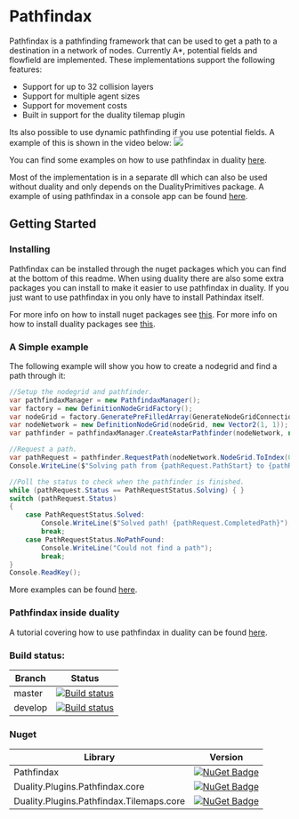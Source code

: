 # Pathfindax
Pathfindax is a pathfinding framework that can be used to get a path to a destination in a network of nodes. Currently A*, potential fields and flowfield are implemented. These implementations support the following features:
- Support for up to 32 collision layers 
- Support for multiple agent sizes
- Support for movement costs 
- Built in support for the duality tilemap plugin

Its also possible to use dynamic pathfinding if you use potential fields. A example of this is shown in the video below:
![](https://thumbs.gfycat.com/PinkCriminalEmperorshrimp-size_restricted.gif)

You can find some examples on how to use pathfindax in duality [here](https://github.com/Barsonax/Pathfindax/tree/master/Source/Code/Duality.Plugins.Pathfindax.Examples/Components).

Most of the implementation is in a separate dll which can also be used without duality and only depends on the DualityPrimitives package. A example of using pathfindax in a console app can be found [here](https://github.com/Barsonax/Pathfindax/blob/master/Source/Code/Pathfindax.Example/Program.cs).

## Getting Started

### Installing
Pathfindax can be installed through the nuget packages which you can find at the bottom of this readme. When using duality there are also some extra packages you can install to make it easier to use pathfindax in duality. If you just want to use pathfindax in you only have to install Pathindax itself.

For more info on how to install nuget packages see [this](https://docs.microsoft.com/en-us/nuget/consume-packages/ways-to-install-a-package). 
For more info on how to install duality packages see [this](https://github.com/AdamsLair/duality/wiki/Package-Management).

### A Simple example
The following example will show you how to create a nodegrid and find a path through it:
```cs
//Setup the nodegrid and pathfinder.
var pathfindaxManager = new PathfindaxManager();
var factory = new DefinitionNodeGridFactory();
var nodeGrid = factory.GeneratePreFilledArray(GenerateNodeGridConnections.All, 3, 3);
var nodeNetwork = new DefinitionNodeGrid(nodeGrid, new Vector2(1, 1));
var pathfinder = pathfindaxManager.CreateAstarPathfinder(nodeNetwork, new ManhattanDistance());

//Request a path.
var pathRequest = pathfinder.RequestPath(nodeNetwork.NodeGrid.ToIndex(0, 0), nodeNetwork.NodeGrid.ToIndex(2, 0));
Console.WriteLine($"Solving path from {pathRequest.PathStart} to {pathRequest.PathEnd}...");

//Poll the status to check when the pathfinder is finished.
while (pathRequest.Status == PathRequestStatus.Solving) { }
switch (pathRequest.Status)
{
	case PathRequestStatus.Solved:
		Console.WriteLine($"Solved path! {pathRequest.CompletedPath}");
		break;
	case PathRequestStatus.NoPathFound:
		Console.WriteLine("Could not find a path");
		break;
}
Console.ReadKey();
```

More examples can be found [here](https://github.com/Barsonax/Pathfindax/blob/master/Source/Code/Pathfindax.Example/Program.cs).

### Pathfindax inside duality
A tutorial covering how to use pathfindax in duality can be found [here](https://github.com/Barsonax/Pathfindax/wiki/Using-pathfindax-with-duality-tilemaps).
  
### Build status: 
| Branch | Status |
|-------------|--------|
| master      | [![Build status](https://ci.appveyor.com/api/projects/status/0h8kc3pk5s0p1jir/branch/master?svg=true)](https://ci.appveyor.com/project/Barsonax/pathfindax/branch/master) |
| develop      | [![Build status](https://ci.appveyor.com/api/projects/status/0h8kc3pk5s0p1jir/branch/develop?svg=true)](https://ci.appveyor.com/project/Barsonax/pathfindax/branch/develop) |

  
### Nuget
| Library | Version |
|-------------|--------|
| Pathfindax      | [![NuGet Badge](https://buildstats.info/nuget/Pathfindax)](https://www.nuget.org/packages/Pathfindax/) |
| Duality.Plugins.Pathfindax.core      | [![NuGet Badge](https://buildstats.info/nuget/Pathfindax)](https://www.nuget.org/packages/Duality.Plugins.Pathfindax.core/)|
| Duality.Plugins.Pathfindax.Tilemaps.core      | [![NuGet Badge](https://buildstats.info/nuget/Pathfindax)](https://www.nuget.org/packages/Duality.Plugins.Pathfindax.Tilemaps.core/)|
